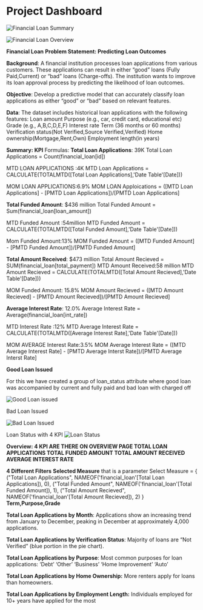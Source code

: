 # Project Dashboard

![Financial Loan Summary](https://github.com/aarzoo-collab/Financial-Loan-/assets/173943221/91185b3c-8d85-4146-a3d1-22d34305a273)


![Financial Loan Overview](https://github.com/aarzoo-collab/Financial-Loan-/assets/173943221/9dcaec06-39d3-4f52-8350-8eff00f6562c)


**Financial Loan**
**Problem Statement: Predicting Loan Outcomes**

**Background**: A financial institution processes loan applications from various customers. These applications can result in either “good” loans (Fully Paid,Current) or “bad” loans (Charge-offs). The institution wants to improve its loan approval process by predicting the likelihood of loan outcomes.

**Objective**: Develop a predictive model that can accurately classify loan applications as either “good” or “bad” based on relevant features.

**Data**: The dataset includes historical loan applications with the following features:
Loan amount
Purpose (e.g., car, credit card, educational etc)
Grade (e.g., A,B,C,D,E,F)
Interest rate
Term (36 months or 60 months)
Verification status(Not Verified,Source Verified,Verified)
Home ownership(Mortgage,Rent,Own)
Employment length(in years)






**Summary: KPI** 
Formulas:
**Total Loan Applications**: 39K
Total Loan Applications = Count(financial_loan[id])

MTD LOAN APPLICATIONS :4K
MTD Loan Applications = CALCULATE(TOTALMTD([Total Loan Applications],'Date Table'[Date]))

MOM LOAN APPLICATIONS:6.9%
MOM LOAN Apploications = ([MTD Loan Applications] - [PMTD Loan Applications])/[PMTD Loan Applications]

**Total Funded Amount**: $436 million
Total Funded Amount = Sum(financial_loan[loan_amount])

MTD Funded Amount :54million
MTD Funded Amount = CALCULATE(TOTALMTD([Total Funded Amount],'Date Table'[Date]))

Mom Funded Amount:13%
MOM Funded Amount = ([MTD Funded Amount] - [PMTD Funded Amount])/[PMTD Funded Amount]

**Total Amount Received**: $473 million
Total Amount Recieved = SUM(financial_loan[total_payment])
MTD Amount Received:58 million
MTD Amount Recieved = CALCULATE(TOTALMTD([Total Amount Recieved],'Date Table'[Date]))

MOM Funded Amount: 15.8%
MOM Amount Recieved = ([MTD Amount Recieved] - [PMTD Amount Recieved])/[PMTD Amount Recieved]


**Average Interest Rate**: 12.0%
Average Interest Rate = Average(financial_loan[int_rate])

MTD Interest Rate :12%
MTD Average Interest Rate = CALCULATE(TOTALMTD([Average Interest Rate],'Date Table'[Date]))

MOM AVERAGE Interest Rate:3.5%
MOM Average Interest Rate = ([MTD Average Interest Rate] - [PMTD Average Interst Rate])/[PMTD Average Interst Rate]


**Good Loan Issued**

For this we have created a group of loan_status attribute where good loan was accompanied by current and fully paid and bad loan with charged off  


![Good Loan issued](https://github.com/aarzoo-collab/Financial-Loan-/assets/173943221/e528509b-097d-489f-bcc3-1db80dd9b857)


Bad Loan Issued

![Bad Loan Issued](https://github.com/aarzoo-collab/Financial-Loan-/assets/173943221/78eba3a1-1798-4639-a272-c6c18239cf18)



Loan Status with 4 KPI 
![Loan Status](https://github.com/aarzoo-collab/Financial-Loan-/assets/173943221/962a097a-e76a-47c1-a866-3bf9e333dc8f)




**Overview: 4 KPI ARE THERE ON OVERVIEW PAGE
TOTAL LOAN APPLICATIONS
TOTAL FUNDED AMOUNT
TOTAL AMOUNT RECEIVED
AVERAGE INTEREST RATE**




**4 Different Filters**
**Selected Measure** that is a parameter 
Select Measure = {
    ("Total Loan Applications", NAMEOF('financial_loan'[Total Loan Applications]), 0),
    ("Total Funded Amount", NAMEOF('financial_loan'[Total Funded Amount]), 1),
    ("Total Amount Recieved", NAMEOF('financial_loan'[Total Amount Recieved]), 2)
} 
**Term,Purpose,Grade**

**Total Loan Applications by Month**:
Applications show an increasing trend from January to December, peaking in December at approximately 4,000 applications.

**Total Loan Applications by Verification Status**:
Majority of loans are “Not Verified” (blue portion in the pie chart).

**Total Loan Applications by Purpose**:
Most common purposes for loan applications:
‘Debt’
‘Other’
‘Business’
‘Home Improvement’
‘Auto’

**Total Loan Applications by Home Ownership:**
More renters apply for loans than homeowners.

**Total Loan Applications by Employment Length:**
Individuals employed for 10+ years have applied for the most




